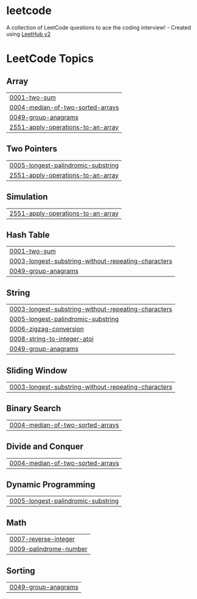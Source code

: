 # leetcode
A collection of LeetCode questions to ace the coding interview! - Created using [LeetHub v2](https://github.com/arunbhardwaj/LeetHub-2.0)

<!---LeetCode Topics Start-->
# LeetCode Topics
## Array
|  |
| ------- |
| [0001-two-sum](https://github.com/fmiyahira/leetcode/tree/master/0001-two-sum) |
| [0004-median-of-two-sorted-arrays](https://github.com/fmiyahira/leetcode/tree/master/0004-median-of-two-sorted-arrays) |
| [0049-group-anagrams](https://github.com/fmiyahira/leetcode/tree/master/0049-group-anagrams) |
| [2551-apply-operations-to-an-array](https://github.com/fmiyahira/leetcode/tree/master/2551-apply-operations-to-an-array) |
## Two Pointers
|  |
| ------- |
| [0005-longest-palindromic-substring](https://github.com/fmiyahira/leetcode/tree/master/0005-longest-palindromic-substring) |
| [2551-apply-operations-to-an-array](https://github.com/fmiyahira/leetcode/tree/master/2551-apply-operations-to-an-array) |
## Simulation
|  |
| ------- |
| [2551-apply-operations-to-an-array](https://github.com/fmiyahira/leetcode/tree/master/2551-apply-operations-to-an-array) |
## Hash Table
|  |
| ------- |
| [0001-two-sum](https://github.com/fmiyahira/leetcode/tree/master/0001-two-sum) |
| [0003-longest-substring-without-repeating-characters](https://github.com/fmiyahira/leetcode/tree/master/0003-longest-substring-without-repeating-characters) |
| [0049-group-anagrams](https://github.com/fmiyahira/leetcode/tree/master/0049-group-anagrams) |
## String
|  |
| ------- |
| [0003-longest-substring-without-repeating-characters](https://github.com/fmiyahira/leetcode/tree/master/0003-longest-substring-without-repeating-characters) |
| [0005-longest-palindromic-substring](https://github.com/fmiyahira/leetcode/tree/master/0005-longest-palindromic-substring) |
| [0006-zigzag-conversion](https://github.com/fmiyahira/leetcode/tree/master/0006-zigzag-conversion) |
| [0008-string-to-integer-atoi](https://github.com/fmiyahira/leetcode/tree/master/0008-string-to-integer-atoi) |
| [0049-group-anagrams](https://github.com/fmiyahira/leetcode/tree/master/0049-group-anagrams) |
## Sliding Window
|  |
| ------- |
| [0003-longest-substring-without-repeating-characters](https://github.com/fmiyahira/leetcode/tree/master/0003-longest-substring-without-repeating-characters) |
## Binary Search
|  |
| ------- |
| [0004-median-of-two-sorted-arrays](https://github.com/fmiyahira/leetcode/tree/master/0004-median-of-two-sorted-arrays) |
## Divide and Conquer
|  |
| ------- |
| [0004-median-of-two-sorted-arrays](https://github.com/fmiyahira/leetcode/tree/master/0004-median-of-two-sorted-arrays) |
## Dynamic Programming
|  |
| ------- |
| [0005-longest-palindromic-substring](https://github.com/fmiyahira/leetcode/tree/master/0005-longest-palindromic-substring) |
## Math
|  |
| ------- |
| [0007-reverse-integer](https://github.com/fmiyahira/leetcode/tree/master/0007-reverse-integer) |
| [0009-palindrome-number](https://github.com/fmiyahira/leetcode/tree/master/0009-palindrome-number) |
## Sorting
|  |
| ------- |
| [0049-group-anagrams](https://github.com/fmiyahira/leetcode/tree/master/0049-group-anagrams) |
<!---LeetCode Topics End-->